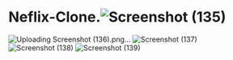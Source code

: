 # Neflix-Clone.![Screenshot (135)](https://user-images.githubusercontent.com/87578584/148492393-52691e32-caa4-43b1-8232-10eb8222f969.png)
![Uploading Screenshot (136).png…]()
![Screenshot (137)](https://user-images.githubusercontent.com/87578584/148492405-09b6313e-60a8-433f-aa8e-8540683e83c1.png)
![Screenshot (138)](https://user-images.githubusercontent.com/87578584/148492406-07f2f166-006d-432f-8906-9dd87b924584.png)
![Screenshot (139)](https://user-images.githubusercontent.com/87578584/148492411-c66dc5ba-6e04-4db5-a349-32fffc36c27d.png)
